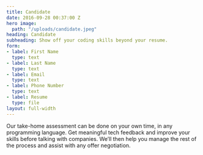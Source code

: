 ```yaml
---
title: Candidate
date: 2016-09-28 00:37:00 Z
hero image:
  path: "/uploads/candidate.jpeg"
heading: Candidate
subheading: Show off your coding skills beyond your resume.
form:
- label: First Name
  type: text
- label: Last Name
  type: text
- label: Email
  type: text
- label: Phone Number
  type: text
- label: Resume
  type: file
layout: full-width
---
```


Our take-home assessment can be done on your own time, in any programming language. Get meaningful tech feedback and improve your skills before talking with companies. We’ll then help you manage the rest of the process and assist with any offer negotiation.
